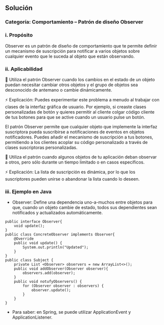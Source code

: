 ## Solución

### Categoría: Comportamiento – Patrón de diseño Observer

### i. Propósito

Observer es un patrón de diseño de comportamiento que te permite definir un mecanismo de suscripción para notificar a varios objetos sobre cualquier evento que le suceda al objeto que están observando.

### ii. Aplicabilidad

:lady_beetle: Utiliza el patrón Observer cuando los cambios en el estado de un objeto puedan necesitar cambiar otros objetos y el grupo de objetos sea desconocido de antemano o cambie dinámicamente.

:zap: Explicación: Puedes experimentar este problema a menudo al trabajar con clases de la interfaz gráfica de usuario. Por ejemplo, si creaste clases personalizadas de botón y quieres permitir al cliente colgar código cliente de tus botones para que se active cuando un usuario pulse un botón.

El patrón Observer permite que cualquier objeto que implemente la interfaz suscriptora pueda suscribirse a notificaciones de eventos en objetos notificadores. Puedes añadir el mecanismo de suscripción a tus botones, permitiendo a los clientes acoplar su código personalizado a través de clases suscriptoras personalizadas.

:lady_beetle: Utiliza el patrón cuando algunos objetos de tu aplicación deban observar a otros, pero sólo durante un tiempo limitado o en casos específicos.

:zap: Explicación: La lista de suscripción es dinámica, por lo que los suscriptores pueden unirse o abandonar la lista cuando lo deseen.


### iii. Ejemplo en Java

- Observer: Define una dependencia uno-a-muchos entre objetos para que, cuando un objeto cambie de estado, todos sus dependientes sean notificados y actualizados automáticamente.

```
public interface Observer{
    void update();
}
public class ConcreteObserver implements Observer{
    @Override
    public void update() {
        System.out.println("Updated");
    }
}
public class Subject {
    private List <Observer> observers = new ArrayList<>();
    public void addObserver(Observer observer){
        observers.add(observer);
    }
    public void notufyObservers() {
        for (Observer observer : observers) {
            observer.update();
        }
    }
}

```

- Para saber: en Spring, se puede utilizar ApplicationEvent y ApplicationListener.